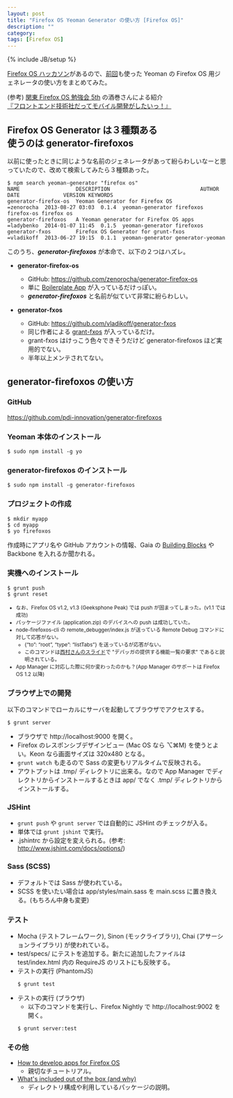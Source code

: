 ```yaml
---
layout: post
title: "Firefox OS Yeoman Generator の使い方 [Firefox OS]"
description: ""
category: 
tags: [Firefox OS]
---
```

{% include JB/setup %}

<style>
.push-fail {
	font-size: smaller;
}
</style>

[Firefox OS ハッカソン](http://atnd.org/events/46352)があるので、[前回](http://atnd.org/event/fxoswin8hack)も使った Yeoman の Firefox OS 用ジェネレータの使い方をまとめてみた。

<p>
(参考) <a href="http://atnd.org/events/44739">関東 Firefox OS 勉強会 5th</a> の酒巻さんによる紹介<br>
<span class="indent">
	<a href="https://docs.google.com/presentation/d/1IW0UScdqbRGECDEy3U6zDtyprAyyNe4PoZGqX9VxITA/edit#slide=id.p">『フロントエンド技術社だってモバイル開発がしたいっ！』</a>
</span>
</p>

## Firefox OS Generator は３種類ある<br>使うのは generator-firefoxos

以前に使ったときに同じような名前のジェネレータがあって紛らわしいなーと思っていたので、改めて検索してみたら３種類あった。

	$ npm search yeoman-generator "firefox os"
	NAME                  DESCRIPTION                             AUTHOR      DATE              VERSION KEYWORDS
	generator-firefox-os  Yeoman Generator for Firefox OS         =zenorocha  2013-08-27 03:03  0.1.4  yeoman-generator firefoxos firefox-os firefox os
	generator-firefoxos   A Yeoman generator for Firefox OS apps  =ladybenko  2014-01-07 11:45  0.1.5  yeoman-generator firefoxos
	generator-fxos        Firefox OS Generator for grunt-fxos     =vladikoff  2013-06-27 19:15  0.1.1  yeoman-generator generator-yeoman

このうち、***generator-firefoxos*** が本命で、以下の２つはハズレ。

- **generator-firefox-os**
	- GitHub: <https://github.com/zenorocha/generator-firefox-os>
    - 単に [Boilerplate App](https://github.com/robnyman/Firefox-OS-Boilerplate-App) が入っているだけっぽい。 
	- ***generator-firefoxos*** と名前が似ていて非常に紛らわしい。
 
- **generator-fxos**
	- GitHub: <https://github.com/vladikoff/generator-fxos>
	- 同じ作者による [grant-fxos](https://github.com/vladikoff/grunt-fxos) が入っているだけ。
	- grant-fxos はけっこう色々できそうだけど generator-firefoxos ほど実用的でない。
	- 半年以上メンテされてない。

## generator-firefoxos の使い方

### GitHub
<a href="https://github.com/pdi-innovation/generator-firefoxos" class="indent">https://github.com/pdi-innovation/generator-firefoxos</a>

### Yeoman 本体のインストール
	$ sudo npm install -g yo

### generator-firefoxos のインストール
	$ sudo npm install -g generator-firefoxos

### プロジェクトの作成
	$ mkdir myapp
	$ cd myapp
	$ yo firefoxos

作成時にアプリ名や GitHub アカウントの情報、Gaia の [Building Blocks](http://www.buildingfirefoxos.com/) や Backbone を入れるか聞かれる。

### 実機へのインストール

	$ grunt push
	$ grunt reset 

<ul class="push-fail">
  <li>なお、Firefox OS v1.2, v1.3 (Geeksphone Peak) では push が固まってしまった。(v1.1 では成功)</li>
  <li>パッケージファイル (application.zip) のデバイスへの push は成功していた。</li>
  <li>node-firefoxos-cli の remote_debugger/index.js が送っている Remote Debug コマンドに対して応答がない。
    <ul>
      <li>{“to”: “root”, “type”: “listTabs”} を送っているが応答がない。</li>
      <li>このコマンドは<a href="http://www.slideshare.net/muneakinishimura/firefox-os-26501584" target="_blank">西村さんのスライド</a>で
"デバッガの提供する機能一覧の要求" であると説明されている。</li>
    </ul>
  </li>
  <li>App Manager に対応した際に何か変わったのかも？(App Manager のサポートは Firefox OS 1.2 以降)</li>
</ul>

### ブラウザ上での開発

以下のコマンドでローカルにサーバを起動してブラウザでアクセスする。

	$ grunt server

- ブラウザで http://localhost:9000 を開く。
- Firefox のレスポンシブデザインビュー (Mac OS なら ⌥⌘M) を使うとよい。Keon なら画面サイズは 320x480 となる。
- `grunt watch` も走るので Sass の変更もリアルタイムで反映される。
- アウトプットは .tmp/ ディレクトリに出来る。なので App Manager でディレクトリからインストールするときは app/ でなく .tmp/ ディレクトリからインストールする。

### JSHint
- `grunt push` や `grunt server` では自動的に JSHint のチェックが入る。
- 単体では `grunt jshint` で実行。
- .jshintrc から設定を変えられる。(参考: <http://www.jshint.com/docs/options/>)

### Sass (SCSS)
- デフォルトでは Sass が使われている。
- SCSS を使いたい場合は app/styles/main.sass を main.scss に置き換える。(もちろん中身も変更)

### テスト
<ul>
  <li>Mocha (テストフレームワーク), Sinon (モックライブラリ), Chai (アサーションライブラリ) が使われている。</li>
  <li>test/specs/ にテストを追加する。新たに追加したファイルは test/index.html 内の RequireJS のリストにも反映する。</li>
  <li>テストの実行 (PhantomJS)</li>
	<pre><code>$ grunt test</code></pre>
  <li>テストの実行 (ブラウザ)
    <ul>
      <li>以下のコマンドを実行し、Firefox Nightly で http://localhost:9002 を開く。</li>
    </ul>
  </li>
    <pre><code>$ grunt server:test</code></pre>
</ul>

### その他
- [How to develop apps for Firefox OS](https://github.com/pdi-innovation/generator-firefoxos/wiki/How-to-develop-apps-for-Firefox-OS)
	- 親切なチュートリアル。
- [What's included out of the box (and why)](https://github.com/pdi-innovation/generator-firefoxos/wiki/What%27s-included-out-of-the-box-%28and-why%29)
	- ディレクトリ構成や利用しているパッケージの説明。

